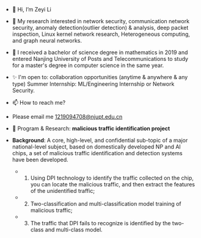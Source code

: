 - 👋 Hi, I’m Zeyi Li

- 👀 My research interested in  network security, communication network security, anomaly detection(outlier detection) & analysis, deep packet inspection, Linux kernel network research, Heterogeneous computing, and graph neural networks.
 
- 💞️ I received a bachelor of science degree in mathematics in 2019 and entered Nanjing University of Posts and Telecommunications to study for a master's degree in computer science in the same year.

- ✨ I'm open to:
 collaboration opportunities (anytime & anywhere & any type)
 Summer Internship: ML/Engineering Internship or Network Security.
 
- 📫 How to reach me? 
- Please email me 1219094708@njupt.edu.cn

- 💬 Program & Research: **malicious traffic identification project** 

* **Background**: A core, high-level, and confidential sub-topic of a major national-level subject, based on domestically developed NP and AI chips, a set of malicious traffic identification and detection systems have been developed.


  - 1. Using DPI technology to identify the traffic collected on the chip, you can locate the malicious traffic, and then extract the features of the unidentified traffic;
  - 2. Two-classification and multi-classification model training of malicious traffic;
  - 3. The traffic that DPI fails to recognize is identified by the two-class and multi-class model.
<!---
sailorlee97/sailorlee97 is a ✨ special ✨ repository because its `README.md` (this file) appears on your GitHub profile.
You can click the Preview link to take a look at your changes.
--->
